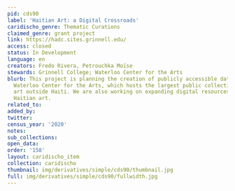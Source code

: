 ```yaml
---
pid: cds90
label: 'Haitian Art: a Digital Crossroads'
caridischo_genre: Thematic Curations
claimed_genre: grant project
link: https://hadc.sites.grinnell.edu/
access: closed
status: In Development
language: en
creators: Fredo Rivera, Petrouchka Moïse
stewards: Grinnell College; Waterloo Center for the Arts
blurb: This project is planning the creation of publicly accessible database for the
  Waterloo Center for the Arts, which hosts the largest public collection of Haitian
  art outside Haiti. We are also working on expanding digital resources regarding
  Haitian art.
related_to:
added_by:
twitter:
census_year: '2020'
notes:
sub_collections:
open_data:
order: '158'
layout: caridischo_item
collection: caridischo
thumbnail: img/derivatives/simple/cds90/thumbnail.jpg
full: img/derivatives/simple/cds90/fullwidth.jpg
---
```

